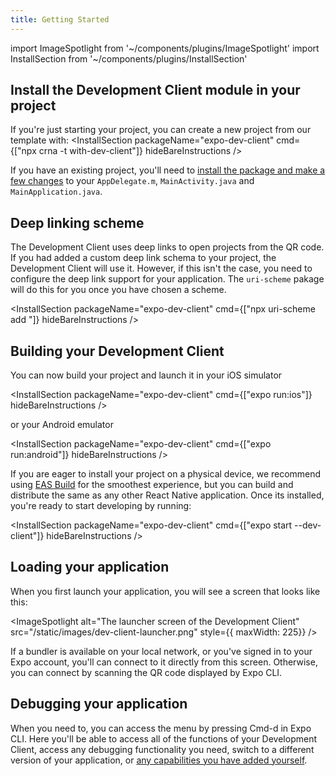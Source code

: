 ```yaml
---
title: Getting Started
---
```


import ImageSpotlight from '~/components/plugins/ImageSpotlight'
import InstallSection from '~/components/plugins/InstallSection'

## Install the Development Client module in your project

If you're just starting your project, you can create a new project from our template with: 
<InstallSection packageName="expo-dev-client" cmd={["npx crna -t with-dev-client"]} hideBareInstructions />

If you have an existing project, you'll need to [install the package and make a few changes](installation.md) to your `AppDelegate.m`, `MainActivity.java` and `MainApplication.java`.

## Deep linking scheme

The Development Client uses deep links to open projects from the QR code. If you had added a custom deep link schema to your project, the Development Client will use it. However, if this isn't the case, you need to configure the deep link support for your application. The `uri-scheme` pakage will do this for you once you have chosen a scheme.

<InstallSection packageName="expo-dev-client" cmd={["npx uri-scheme add <your scheme>"]} hideBareInstructions />

## Building your Development Client

You can now build your project and launch it in your iOS simulator

<InstallSection packageName="expo-dev-client" cmd={["expo run:ios"]} hideBareInstructions />

or your Android emulator

<InstallSection packageName="expo-dev-client" cmd={["expo run:android"]} hideBareInstructions />


If you are eager to install your project on a physical device, we recommend using [EAS Build](eas-build.md) for the smoothest experience, but you can build and distribute the same as any other React Native application. Once its installed, you're ready to start developing by running:

<InstallSection packageName="expo-dev-client" cmd={["expo start --dev-client"]} hideBareInstructions />


## Loading your application

When you first launch your application, you will see a screen that looks like this:

<ImageSpotlight alt="The launcher screen of the Development Client" src="/static/images/dev-client-launcher.png" style={{ maxWidth: 225}} />

If a bundler is available on your local network, or you've signed in to your Expo account, you'll can connect to it directly from this screen.
Otherwise, you can connect by scanning the QR code displayed by Expo CLI.

## Debugging your application

When you need to, you can access the menu by pressing Cmd-d in Expo CLI.  Here you'll be able to access all of the functions of your Development Client, access any debugging functionality you need, switch to a different version of your application, or [any capabilities you have added yourself](extending-the-dev-menu.md).

